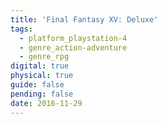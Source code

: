 ```yaml
---
title: 'Final Fantasy XV: Deluxe'
tags:
  - platform_playstation-4
  - genre_action-adventure
  - genre_rpg
digital: true
physical: true
guide: false
pending: false
date: 2016-11-29
---
```

